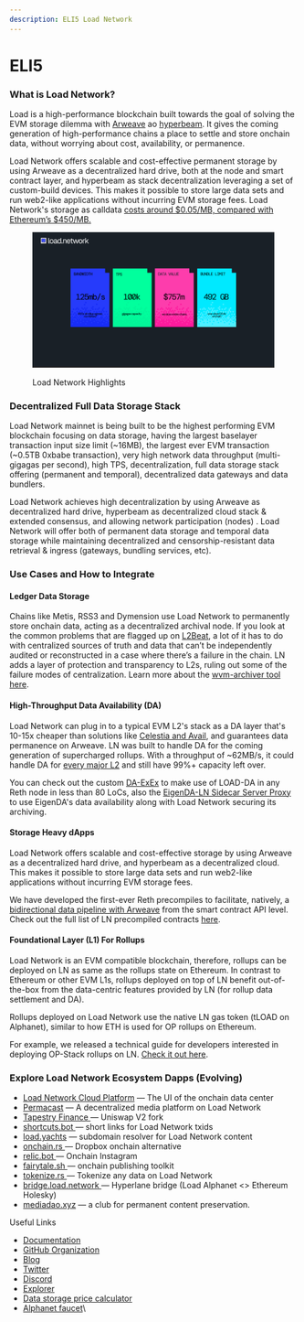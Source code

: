 ```yaml
---
description: ELI5 Load Network
---
```


# ELI5

### What is Load Network?

Load is a high-performance blockchain built towards the goal of solving the EVM storage dilemma with [Arweave](https://arweave.org) ao [hyperbeam](https://github.com/permaweb/HyperBEAM). It gives the coming generation of high-performance chains a place to settle and store onchain data, without worrying about cost, availability, or permanence.

Load Network offers scalable and cost-effective permanent storage by using Arweave as a decentralized hard drive, both at the node and smart contract layer, and hyperbeam as stack decentralization leveraging a set of custom-build devices. This makes it possible to store large data sets and run web2-like applications without incurring EVM storage fees. Load Network's storage as calldata [costs around $0.05/MB, compared with Ethereum’s $450/MB.](https://wvm.dev/calculator)

<figure><img src="../.gitbook/assets/image (26).png" alt=""><figcaption><p>Load Network Highlights</p></figcaption></figure>

### Decentralized Full Data Storage Stack

Load Network mainnet is being built to be the highest performing EVM blockchain focusing on data storage, having the largest baselayer transaction input size limit (\~16MB), the largest ever EVM transaction (\~0.5TB 0xbabe transaction), very high network data throughput (multi-gigagas per second), high TPS, decentralization, full data storage stack offering (permanent and temporal), decentralized data gateways and data bundlers.

Load Network achieves high decentralization by using Arweave as decentralized hard drive, hyperbeam as decentralized cloud stack & extended consensus, and allowing network participation (nodes) . Load Network will offer both of permanent data storage and temporal data storage while maintaining decentralized and censorship-resistant data retrieval & ingress (gateways, bundling services, etc).

### Use Cases and How to Integrate&#x20;

#### Ledger Data Storage

Chains like Metis, RSS3 and Dymension use Load Network to permanently store onchain data, acting as a decentralized archival node. If you look at the common problems that are flagged up on [L2Beat](https://l2beat.com/scaling/summary), a lot of it has to do with centralized sources of truth and data that can’t be independently audited or reconstructed in a case where there’s a failure in the chain. LN adds a layer of protection and transparency to L2s, ruling out some of the failure modes of centralization. Learn more about the [wvm-archiver tool here](../load-network-for-evm-chains/ledger-archiver-any-chain.md).

#### High-Throughput Data Availability (DA)

Load Network can plug in to a typical EVM L2's stack as a DA layer that's 10-15x cheaper than solutions like [Celestia and Avail](https://wvm.dev/calculator), and guarantees data permanence on Arweave. LN was built to handle DA for the coming generation of supercharged rollups. With a throughput of \~62MB/s, it could handle DA for [every major L2](https://rollup.wtf) and still have 99%+ capacity left over.

You can check out the custom [DA-ExEx](../load-network-for-evm-chains/da-exex-reth-only.md) to make use of LOAD-DA in any Reth node in less than 80 LoCs, also the [EigenDA-LN Sidecar Server Proxy](../da-integrations/ln-eigenda-proxy-server.md) to use EigenDA's data availability along with Load Network securing its archiving.

#### Storage Heavy dApps

Load Network offers scalable and cost-effective storage by using Arweave as a decentralized hard drive, and hyperbeam as a decentralized cloud. This makes it possible to store large data sets and run web2-like applications without incurring EVM storage fees.&#x20;

We have developed the first-ever Reth precompiles to facilitate, natively, a [bidirectional data pipeline with Arweave](https://blog.wvm.dev/weavevm-arweave-precompiles/) from the smart contract API level. Check out the full list of LN precompiled contracts [here](../using-load-network/load-network-precompiles.md).

#### Foundational Layer (L1) For Rollups

Load Network is an EVM compatible blockchain, therefore, rollups can be deployed on LN as same as the rollups state on Ethereum. In contrast to Ethereum or other EVM L1s, rollups deployed on top of LN benefit out-of-the-box from the data-centric features provided by LN (for rollup data settlement and DA).

Rollups deployed on Load Network use the native LN gas token (tLOAD on Alphanet), similar to how ETH is used for OP rollups on Ethereum.

For example, we released a technical guide for developers interested in deploying OP-Stack rollups on LN. [Check it out here](https://github.com/weaveVM/developers/blob/main/guides/op-rollup-deployment.md).&#x20;

### Explore Load Network Ecosystem Dapps (Evolving)

* [Load Network Cloud Platform](../load-network-cloud-platform/cloud-platform-lncp.md) —  The UI of the onchain data center
* [Permacast](https://permacast.app) —  A decentralized media platform on Load Network
* [Tapestry Finance ](https://www.tapestry.fi/)— Uniswap V2 fork
* [shortcuts.bot ](https://shortcuts.bot/)— short links for Load Network txids
* [load.yachts](https://www.load.yachts/) — subdomain resolver for Load Network content
* [onchain.rs ](https://onchain.rs)— Dropbox onchain alternative
* [relic.bot ](https://relic.bot)— Onchain Instagram
* [fairytale.sh ](https://fairytale.sh)— onchain publishing toolkit
* [tokenize.rs ](https://app.gitbook.com/s/z2gd4Irh30FSnal6SJnL/)— Tokenize any data on Load Network
* [bridge.load.network ](https://bridge.load.network)— Hyperlane bridge (Load Alphanet <> Ethereum Holesky)
* [mediadao.xyz](https://mediadao.xyz) — a club for permanent content preservation.

Useful Links

* [Documentation](overview.md)
* [GitHub Organization](https://github.com/weaveVM)
* [Blog](https://blog.wvm.dev)
* [Twitter](https://x.com/weavevm)
* [Discord](https://dsc.gg/wvm)
* [Explorer](https://explorer.wvm.dev)
* [Data storage price calculator](https://wvm.dev/calculator)
* [Alphanet faucet](https://wvm.dev/faucet)\
